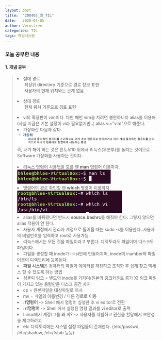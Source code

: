 ```yaml
---
layout: post
title:  "200405_일_TIL"
date:   2020-04-05
author: Verustree
categories: TIL
tags: 파일시스템
---
```

 
<h3>오늘 공부한 내용</h3>
<p>
<h4>1. 개념 공부</h4><blockquote>
<li>절대 경로
  <ol>최상위 directory 기준으로 경로 정보 표현<br>
    사용자의 현재 위치와는 관계 없음</ol> </li>
<li>상대 경로
  <ol>현재 위치 기준으로 경로 표현</ol></li>
<li>vi의 확장판이 vim이다.  다만 매번 vim을 치려면 불편하니까 alias를 이용해(사실 지금은 기본 설정이 vi라 필요없지만..) alias vi="vim"으로 해준다.</li>
<li>가상화란 다음과 같다.<br><img src="/assets/virtualization.png">즉, 내가 해야 하는 것은 윈도우10 위에서 리눅스(우분투)를 돌리는 것이므로 Software 가상화를 사용하는 것이다.</li><br>
<li>리눅스 명령어 사용법을 모를 땐 <b>man</b> 명령어 이용하자.<br><img src="/assets/man.jpg"><br></li>
<li>명령어의 경로 확인할 땐 <b>which</b> 명령어 이용하자.<br><img src="/assets/which.jpg"><br></li>
<li>alias를 바꿔줬다면 반드시 <b>source.bashrc</b>를 해줘야 한다.  그렇지 않으면 alias 적용이 안 된다.</li>
<li>사용자 계정에서 관리자 계정으로 들어올 때는 sudo -s를 이용한다.  사용자의 비밀번호를 입력하고 root로 사용가능.</li>
<li>리눅스에서는 모든 것을 파일이라고 부른다.  디렉토리도 파일이며 디스크도 파일이다.</li>
<li>파일을 생성할 때 inode가 i-list안에 만들어지며, inode의 inumber와 파일이름이 디렉토리에 등록된다.</li>
<li><b>파일 시스템</b>은 컴퓨터의 파일과 데이터를 저장하고 조직한 후 쉽게 찾고 액세스 할 수 있도록 하는 방법</li>
<li>심볼릭 링크 = 별도의 inode를 가지며(원본의 링크카운트 증가 X) 링크 파일이 가지고 있는 용량만큼 디스크 공간 차지</li>
<li>cp = 원본파일을 대상파일로 복사</li>
<li>mv = 파일의 이름변경  /  다른 경로로 이동</li>
<li><b>:!명령어</b> -> Shell 에서 명령어 실행한 후 vi editor로 전환</li>
<li><b>:r!명령어</b> -> Shell 에서 실행된 명령 결과를 vi editor로 출력</li>
<li>Linux에서 계정/그룹 왜 써?  -> 사용자를 식별하고 권한을 할당해서 보안성을 제고하려고</li>
<li>etc 디렉토리에는 시스템 설정 파일들이 존재한다. (/etc/passwd,  /etc/shadow,  /etc/fstab 등등)</li>
</blockquote>
</p>
<br>
